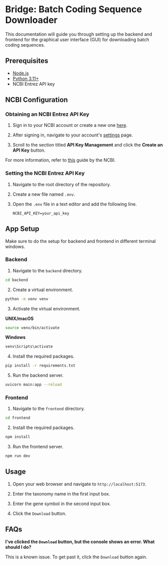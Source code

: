 # Bridge: Batch Coding Sequence Downloader

This documentation will guide you through setting up the backend and frontend for the graphical user interface (GUI) for downloading batch coding sequences.

## Prerequisites

- [Node.js](https://nodejs.org/en/download/)
- [Python 3.11+](https://www.python.org/downloads/)
- NCBI Entrez API key

## NCBI Configuration

### Obtaining an NCBI Entrez API Key

1. Sign in to your NCBI account or create a new one [here](https://www.ncbi.nlm.nih.gov/account/).

2. After signing in, navigate to your account's [settings](https://account.ncbi.nlm.nih.gov/settings/) page.

3. Scroll to the section titled **API Key Management** and click the **Create an API Key** button.

For more information, refer to [this](https://support.nlm.nih.gov/knowledgebase/article/KA-05317/en-us) guide by the NCBI.

### Setting the NCBI Entrez API Key

1. Navigate to the root directory of the repository.

2. Create a new file named `.env`.

3. Open the `.env` file in a text editor and add the following line.

    ```env
    NCBI_API_KEY=your_api_key
    ```

## App Setup

Make sure to do the setup for backend and frontend in different terminal windows.

### Backend

1. Navigate to the `backend` directory.

```bash
cd backend
```

2. Create a virtual environment.

```bash
python -m venv venv
```

3. Activate the virtual environment.

**UNIX/macOS**
```bash
source venv/bin/activate
```

**Windows**
```bash
venv\Scripts\activate
```

4. Install the required packages.

```bash
pip install -r requirements.txt
```

5. Run the backend server.

```bash
uvicorn main:app --reload
```

### Frontend

1. Navigate to the `frontend` directory.

```bash
cd frontend
```

2. Install the required packages.

```bash
npm install
```

3. Run the frontend server.

```bash
npm run dev
```

## Usage

1. Open your web browser and navigate to `http://localhost:5173`.

2. Enter the taxonomy name in the first input box.

3. Enter the gene symbol in the second input box.

4. Click the `Download` button.

## FAQs

**I've clicked the `Download` button, but the console shows an error. What should I do?**

This is a known issue. To get past it, click the `Download` button again.